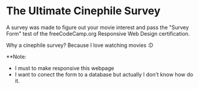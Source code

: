 # The Ultimate Cinephile Survey

A survey was made to figure out your movie interest and pass the "Survey Form" test of the freeCodeCamp.org Responsive Web Design certification.

Why a cinephile survey? Because I love watching movies :D

**Note:
- I must to make responsive this webpage
- I want to conect the form to a database but actually I don't know how do it. 
